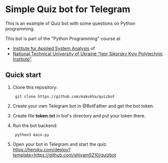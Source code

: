 Simple Quiz bot for Telegram
============================

This is an example of Quiz bot with some questions on Python programming.

This bot is part of the "Python Programming" course at

* [Institute for Applied System Analysis](http://iasa.kpi.ua) of
* [National Technical University of Ukraine “Igor Sikorsky Kyiv Polytechnic Institute”](https://kpi.ua).


Quick start
-----------

1. Clone this repository:

        git clone https://github.com/makukha/quizbot

1. Create your own Telegram bot in @BotFather and get the bot token.

1. Create file **token.txt** in bot's directory and put your token there.

1. Run the bot backend:

        python3 main.py

1. Open your bot in Telegram and start the quiz.
https://heroku.com/deploy?template=https://github.com/shivam5210/quizbot
